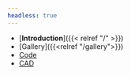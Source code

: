 ```yaml
---
headless: true
---
```


- [**Introduction**]({{< relref "/" >}})
- [Gallery]({{<relref "/gallery">}})
- [Code](https://github.com/oxplot/splapr)
- [CAD](https://cad.onshape.com/documents/07b74601fb852d69124aed33)
